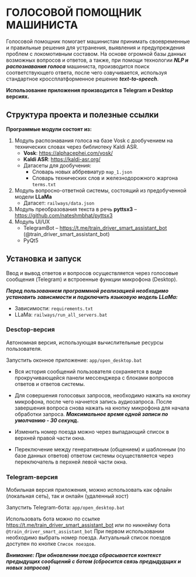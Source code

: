 # ГОЛОСОВОЙ ПОМОЩНИК МАШИНИСТА
Голосовой помощник помогает машинистам принимать своевременные и правильные решения для устранения, выявления и предупреждения проблем с локомотивным составом. 
На основе огромной базы данных возможных вопросов и ответов, а также, при помощи технологии ***NLP и распознавания голоса*** машиниста, производится поиск соответствующего ответа, после чего озвучивается, используя стандартное кроссплатформенное решение ***text-to-speech***.

**Использование приложения производится в Telegram и Desktop версиях.**

## Структура проекта и полезные ссылки
__Программые модули состоят из:__
1. Модуль распознавания голоса на базе Vosk с дообучением на технических словах через библиотеку Kaldi ASR.
   - **Vosk**: https://alphacephei.com/vosk/
   - **Kaldi ASR**: https://kaldi-asr.org/
   - Датасеты для дообучения:
     - Словарь новых аббревиатур ```map_1.json```
     - Словарь технических слов и железнодорожного жаргона ```terms.txt```
3. Модуль вопросно-ответной системы, состоящий из предобученной модели **LLaMa**
   - Датасет: ```railways/data.json```
5. Модуль преобразования текста в речь **pyttsx3** – https://github.com/nateshmbhat/pyttsx3
6. Модуль UI/UX
   - TelegramBot – https://t.me/train_driver_smart_assistant_bot (@train_driver_smart_assistant_bot)
   - PyQt5

## Установка и запуск
Ввод и вывод ответов и вопросов осуществляется через голосовые сообщения (Telegram) и встроенные функции микрофона (Desktop).

***Перед пользованием программной реализацией необходимо установить зависимости и подключить языковую модель LLaMa:***
   - Зависимости: ```requirements.txt```
   - LLaMa: ```railways/run_all_servers.bat```
### Desctop-версия
Автономная версия, использующая вычислительные ресурсы пользователя.

Запустить оконное приложение: ```app/open_desktop.bat```

- Вся история сообщений пользователя сохраняется в виде прокручивающейся панели мессенджера с блоками вопросов ответов и ответов системы.

- Для совершения голосовых запросов, необходимо нажать на кнопку микрофона, после чего начнется запись аудиозапроса.
После завершения вопроса снова нажать на кнопку микрофона для начала обработки запроса.
___Максимальное время одной записи по умолчанию - 30 секунд.___

- Изменить номер поезда можно через выпадающий список в верхней правой части окна.

- Переключение между генеративным (общением) и шаблонным (по базе данных ответов) ответом системы осуществляется через переключатель в перхней левой части окна.


### Telegram-версия
Мобильная версия приложения, можно использовать как офлайн (локальная сеть), так и онлайн (удаленный хост)

Запустить Telegram-бота: ```app/open_desktop.bat```

Использовать бота можно по ссылке https://t.me/train_driver_smart_assistant_bot или по никнейму бота ```@train_driver_smart_assistant_bot```
При первом использовании необходимо выбрать номер поезда. Актуальный список поездов доступен по кнопке ```Список поездов```.

___Внимание: При обновлении поезда сбрасывается контекст предыдущих сообщений с ботом (сбросится связь предыдудщих и новых запросов)___
